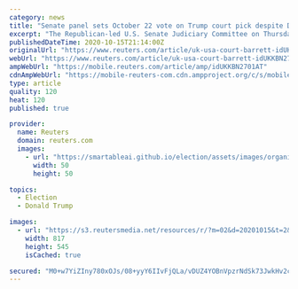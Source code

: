 ```yaml
---
category: news
title: "Senate panel sets October 22 vote on Trump court pick despite Democrats' protests"
excerpt: "The Republican-led U.S. Senate Judiciary Committee on Thursday scheduled an Oct. 22 vote to advance conservative appellate judge Amy Coney Barrett's nomination to the Supreme Court to the full Senate,"
publishedDateTime: 2020-10-15T21:14:00Z
originalUrl: "https://www.reuters.com/article/uk-usa-court-barrett-idUKKBN2701AT"
webUrl: "https://www.reuters.com/article/uk-usa-court-barrett-idUKKBN2701AT"
ampWebUrl: "https://mobile.reuters.com/article/amp/idUKKBN2701AT"
cdnAmpWebUrl: "https://mobile-reuters-com.cdn.ampproject.org/c/s/mobile.reuters.com/article/amp/idUKKBN2701AT"
type: article
quality: 120
heat: 120
published: true

provider:
  name: Reuters
  domain: reuters.com
  images:
    - url: "https://smartableai.github.io/election/assets/images/organizations/reuters.com-50x50.jpg"
      width: 50
      height: 50

topics:
  - Election
  - Donald Trump

images:
  - url: "https://s3.reutersmedia.net/resources/r/?m=02&d=20201015&t=2&i=1537566094&w=&fh=545px&fw=&ll=&pl=&sq=&r=LYNXMPEG9E0SM"
    width: 817
    height: 545
    isCached: true

secured: "M0+w7YiZIny780xOJs/08+yyY6IIvFjQLa/vDUZ4YOBnVpzrNdSk73JwkHv2cyGFOn+dRerRL25Ng+M2b0XFKXOmhdESHUZucH6H6kdjYrHNfx3jAL2p9ASqDqaO6Yn/6YljI42dcLgjsVZbQG3FNz5fbKcNdUamFwl74Qoclvzid4F4fJgSJAIRYqjDSlpSdCGlnCaaLFF212riEaDuVR49paPWP/xzTNq5HqrlRn+hF5eoj2e1D1vu4Jp6iQwvJ9jeu8PUaLdQdYjJU3UqrY2qbQtwCThYpL0FcUr4e3B36WEPUsXgkpmKUdVI8jpWpSa2tZH/zqPKIYnXAj451Ad66obSE1CM8T+6zYShCxs=;1rA6fLRI2tERWOf+CWxkUQ=="
---
```


